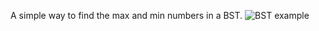 A simple way to find the max and min numbers in a BST.
![BST example](https://user-images.githubusercontent.com/86644466/143897334-1e51eab7-7025-4bcb-9c04-4cb7ac580fe1.png)

